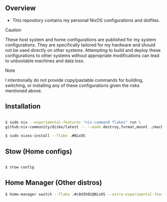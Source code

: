 <!-- <div align="center">
  <img src="assets/README/fastfetch.png" width="600" alt="Fastfetch Screenshot" />
</div> -->

## Overview

- This repository contains my personal NixOS configurations and dotfiles.

> [!CAUTION]  
> These host system and home configurations are published for my system configurations. They are specifically tailored for my hardware and should not be used directly on other systems. Attempting to build and deploy these configurations to other systems without appropriate modifications can lead to unbootable machines and data loss.

> [!NOTE]  
> I intentionally do not provide copy/pastable commands for building, switching, or installing any of these configurations given the risks mentioned above.


## Installation 

```bash

$ sudo nix --experimental-features "nix-command flakes" run \
github:nix-community/disko/latest -- --mode destroy,format,mount ./machines/installer/disko-config.nix

$ sudo nixos-install --flake .#NixOS

```

## Stow (Home configs)

```bash

$ stow config

```

## Home Manager (Other distros)

```bash
$ home-manager switch --flake .#c0d3h01@NixOS --extra-experimental-features 'nix-command flakes'
```